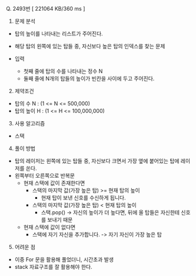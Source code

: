 Q. 2493번 [ 221064 KB/360 ms ]

1. 문제 분석
- 탑의 높이를 나타내는 리스트가 주어진다.
- 해당 탑의 왼쪽에 있는 탑들 중, 자신보다 높은 탑의 인덱스를 찾는 문제

- 입력
  - 첫째 줄에 탑의 수를 나타내는 정수 N
  - 둘째 줄에 N개의 탑들의 높이가 빈칸을 사이에 두고 주어진다.

2. 제약조건
- 탑의 수 N : (1 <= N <= 500,000)
- 탑의 높이 H : (1 <= H <= 100,000,000)

3. 사용 알고리즘
- 스택

4. 풀이 방법
- 탑의 레이저는 왼쪽에 있는 탑들 중, 자신보다 크면서 가장 옆에 붙어있는 탑에 레이저를 쏜다.
- 왼쪽부터 오른쪽으로 반복문
  - 현재 스택에 값이 존재한다면
    - 스택의 마지막 값(가장 높은 탑) >= 현재 탑의 높이
      - 현재 탑이 보낸 신호를 수신하게 됩니다.
    - 스택의 마지막 값(가장 높은 탑) < 현재 탑의 높이
      - 스택.pop() -> 자신의 높이가 더 높다면, 뒤에 올 탑들은 자신한테 신호를 보내기 때문
  - 현재 스택에 값이 없다면
    - 스택에 자기 자신을 추가합니다. -> 자기 자신이 가장 높은 탑

5. 어려운 점
- 이중 For 문을 활용해 풀었더니, 시간초과 발생
- stack 자료구조를 잘 활용해야 한다.